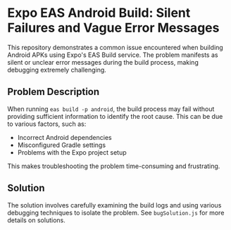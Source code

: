 # Expo EAS Android Build: Silent Failures and Vague Error Messages

This repository demonstrates a common issue encountered when building Android APKs using Expo's EAS Build service.  The problem manifests as silent or unclear error messages during the build process, making debugging extremely challenging.

## Problem Description

When running `eas build -p android`, the build process may fail without providing sufficient information to identify the root cause.  This can be due to various factors, such as:

* Incorrect Android dependencies
* Misconfigured Gradle settings
* Problems with the Expo project setup

This makes troubleshooting the problem time-consuming and frustrating.

## Solution

The solution involves carefully examining the build logs and using various debugging techniques to isolate the problem.  See `bugSolution.js` for more details on solutions.